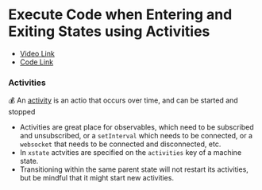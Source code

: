 # Execute Code when Entering and Exiting States using Activities

- [Video Link](https://egghead.io/lessons/react-execute-code-when-entering-and-exiting-states-using-activities)
- [Code Link](https://github.com/isaacplmann/sturdy-uis/tree/lesson7-end)

### Activities
💰 An [activity](https://xstate.js.org/docs/guides/activities.html#activities) is an actio that occurs over time, and can be started and stopped
  - Activities are great place for observables, which need to be subscribed and unsubscribed, or a `setInterval` which needs to be connected, or a `websocket` that needs to be connected and disconnected, etc.
  - In `xstate` actvities are specified on the `activities` key of a machine state.
  - Transitioning within the same parent state will not restart its activities, but be mindful that it might start new activities.
